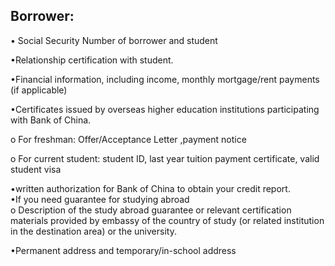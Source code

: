  
 ## Borrower:
 • Social Security Number of borrower and student  

 •Relationship certification with student.  

 •Financial information, including income, monthly mortgage/rent payments (if applicable)  

 •Certificates issued by overseas higher education institutions participating with Bank of China.    

o	For freshman: Offer/Acceptance Letter ,payment notice   
 
o	For current student: student ID, last year tuition payment certificate, valid student visa  

•written authorization for Bank of China to obtain your credit report.  
 •If you need guarantee for studying abroad  
o	Description of the study abroad guarantee or relevant certification materials provided by embassy of the country of study (or related institution in the destination area) or the university.  

•Permanent address and temporary/in-school address  